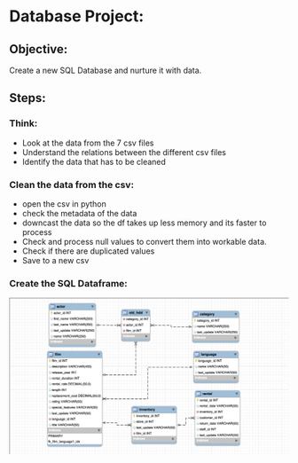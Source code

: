 # Database Project:

## Objective:

Create a new SQL Database and nurture it with data.


## Steps:

### Think:
- Look at the data from the 7 csv files
- Understand the relations between the different csv files
- Identify the data that has to be cleaned

### Clean the data from the csv:
- open the csv in python
- check the metadata of the data
- downcast the data so the df takes up less memory and its faster to process
- Check and process null values to convert them into workable data.
- Check if there are duplicated values
- Save to a new csv


### Create the SQL Dataframe:
![portada](https://github.com/mariamino/database_project/blob/main/img/esquema.png)